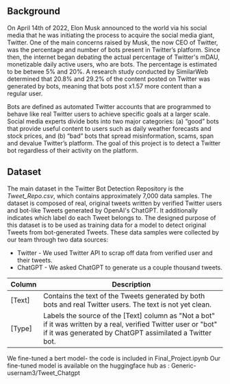 ## Background
On April 14th of 2022, Elon Musk announced to the world via his social media that he was initiating the process to acquire the social media giant, Twitter. One of the main concerns raised by Musk, the now CEO of Twitter, was the percentage and number of bots present in Twitter’s platform. Since then, the internet began debating the actual percentage of Twitter's mDAU, monetizable daily active users, who are bots. The percentage is estimated to be betwee 5% and 20%. A research study conducted by SimilarWeb determined that 20.8% and 29.2% of the content posted on Twitter was generated by bots, meaning that bots post x1.57 more content than a regular user.

Bots are defined as automated Twitter accounts that are programmed to behave like real Twitter users to achieve specific goals at a larger scale. Social media experts divide bots into two major categories: (a) “good” bots that provide useful content to users such as daily weather forecasts and stock prices, and (b) “bad” bots that spread misinformation, scams, span and devalue Twitter’s platform. The goal of this project is to detect a Twitter bot regardless of their activity on the platform. 

## Dataset
The main dataset in the Twitter Bot Detection Repository is the *Tweet_Repo.csv*, which contains approximately 7,000 data samples. The dataset is composed of real, original tweets written by verified Twitter users and bot-like Tweets generated by OpenAI's ChatGPT. It additionally indicates which label do each Tweet belongs to. The designed purpose of this dataset is to be used as training data for a model to detect original Tweets from bot-generated Tweets. These data samples were collected by our team through two data sources:
- Twitter - We used Twitter API to scrap off data from verified user and their tweets.
- ChatGPT - We asked ChatGPT to generate us a couple thousand tweets.

| Column | Description                                                                                                                                                                 |
|-------------|-----------------------------------------------------------------------------------------------------------------------------------------------------------------------------|
| [Text]      | Contains the text of the Tweets generated by both bots and real Twitter users. The text is not yet clean.                                                                   |
| [Type]      | Labels the source of the [Text] column as "Not a bot" if it was written by a real, verified Twitter user or "bot" if it was generated by ChatGPT assimilated a Twitter bot. |


We fine-tuned a bert model- the code is included in Final_Project.ipynb
Our fine-tuned model is available on the huggingface hub as : Generic-usernam3/Tweet_Chatgpt

